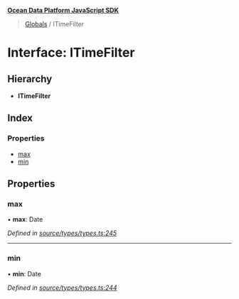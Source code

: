 **[Ocean Data Platform JavaScript SDK](../README.md)**

> [Globals](../README.md) / ITimeFilter

# Interface: ITimeFilter

## Hierarchy

* **ITimeFilter**

## Index

### Properties

* [max](itimefilter.md#max)
* [min](itimefilter.md#min)

## Properties

### max

•  **max**: Date

*Defined in [source/types/types.ts:245](https://github.com/C4IROcean/odp-sdk-js/blob/c6020fb/source/types/types.ts#L245)*

___

### min

•  **min**: Date

*Defined in [source/types/types.ts:244](https://github.com/C4IROcean/odp-sdk-js/blob/c6020fb/source/types/types.ts#L244)*
